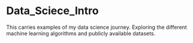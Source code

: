 # Data_Sciece_Intro
This carries examples of my data science journey. Exploring the different machine learning algorithms and publicly available datasets.
